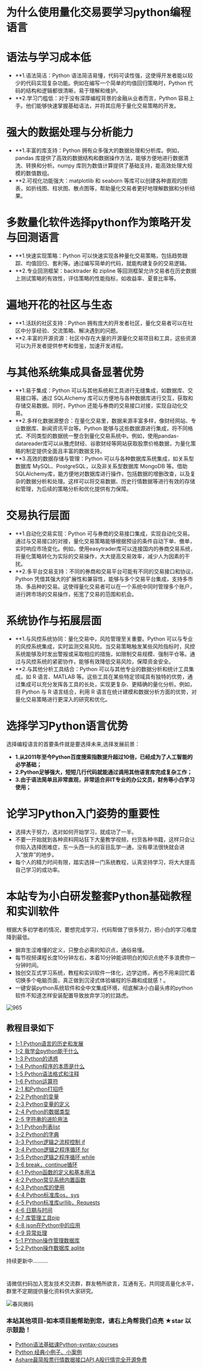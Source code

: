 # 为什么使用量化交易要学习python编程语言

# 语法与学习成本低
- **1.语法简洁：Python 语法简洁易懂，代码可读性强，这使得开发者能以较少的代码实现复杂功能。例如在编写一个简单的均值回归策略时，Python 代码的结构和逻辑都很清晰，易于理解和维护。
- **2.学习门槛低：对于没有深厚编程背景的金融从业者而言，Python 容易上手。他们能够快速掌握基础语法，并将其应用于量化交易策略的开发。

# 强大的数据处理与分析能力
- **1.丰富的库支持：Python 拥有众多强大的数据处理和分析库。例如，pandas 库提供了高效的数据结构和数据操作方法，能够方便地进行数据清洗、转换和分析。numpy 库则为数值计算提供了基础支持，能高效处理大规模的数值数组。
- **2.可视化功能强大：matplotlib 和 seaborn 等库可以创建各种直观的图表，如折线图、柱状图、散点图等，帮助量化交易者更好地理解数据和分析结果。

# 多数量化软件选择python作为策略开发与回测语言
- **1.快速实现策略：Python 可以快速实现各种量化交易策略，包括趋势跟踪、均值回归、套利等。通过编写简单的代码，就能构建复杂的交易逻辑。
- **2.专业回测框架：backtrader 和 zipline 等回测框架允许交易者在历史数据上测试策略的有效性，评估策略的性能指标，如收益率、夏普比率等。

# 遍地开花的社区与生态
- **1.活跃的社区支持：Python 拥有庞大的开发者社区，量化交易者可以在社区中分享经验、交流策略、解决遇到的问题。
- **2.丰富的开源资源：社区中存在大量的开源量化交易项目和工具，这些资源可以为开发者提供参考和借鉴，加速开发进程。

# 与其他系统集成具备显著优势
- **1.易于集成：Python 可以与其他系统和工具进行无缝集成，如数据库、交易接口等。通过 SQLAlchemy 库可以方便地与各种数据库进行交互，获取和存储交易数据。同时，Python 还能与券商的交易接口对接，实现自动化交易。
- **2.多样化数据源整合：在量化交易里，数据来源丰富多样，像财经网站、专业数据库、新闻资讯平台等。Python 能够与这些数据源进行集成，将不同格式、不同类型的数据统一整合到量化交易系统中。例如，使用pandas-datareader库可以从雅虎财经、谷歌财经等网站获取股票价格数据，为量化策略的制定提供全面且丰富的数据支持。
- **3.高效的数据存储与管理：Python 可以与各种数据库系统集成，如关系型数据库 MySQL、PostgreSQL，以及非关系型数据库 MongoDB 等。借助SQLAlchemy库，能方便地对数据库进行操作，包括数据的增删改查，以及复杂的数据分析和处理。这样可以将交易数据、历史行情数据等进行有效的存储和管理，为后续的策略分析和优化提供有力保障。

# 交易执行层面
- **1.自动化交易实现：Python 可与券商的交易接口集成，实现自动化交易。通过与交易接口的对接，量化交易策略能够根据预设的条件自动下单、撤单，实时响应市场变化。例如，使用easytrader库可以连接国内的券商交易系统，将量化策略转化为实际的交易操作，大大提高交易效率，减少人为因素的干扰。
- **2.多平台交易支持：不同的券商和交易平台可能有不同的交易接口和协议，Python 凭借其强大的扩展性和兼容性，能够与多个交易平台集成，支持多市场、多品种的交易。这使得量化交易者可以在一个系统中同时管理多个账户，进行跨市场的交易操作，拓宽了交易的范围和机会。

# 系统协作与拓展层面
- **1.与风控系统协同：量化交易中，风险管理至关重要。Python 可以与专业的风控系统集成，实时监测交易风险。当交易策略触发某些风险指标时，风控系统能够及时发出警报或采取相应的措施，如限制交易规模、强制平仓等。通过与风控系统的紧密协作，能够有效降低交易风险，保障资金安全。
- **2.与其他分析工具结合：Python 可以与其他专业的数据分析和统计工具集成，如 R 语言、MATLAB 等。这些工具在某些特定领域具有独特的优势，通过集成可以充分发挥各工具的长处，实现更复杂、更精确的量化分析。例如，将 Python 与 R 语言结合，利用 R 语言在统计建模和数据分析方面的优势，对量化交易策略进行更深入的研究和优化。

# 选择学习Python语言优势
选择编程语言的首要条件就是要选择未来,选择发展前景：
- **1.从2011年至今Python百度搜索指数提升超过10倍，已经成为了人工智能的必学基础；**
- **2.Python足够强大，短短几行代码就能通过调用其他语言库完成复杂工作；**
- **3.由于语法简单且非常直观，非常适合非IT专业的办公文员，财务等小白学习使用；**

# 论学习Python入门姿势的重要性
- 选择大于努力，选对如何开始学习，就成功了一半。
- 不要一开始就到各种资料网站狂下大量教学视频，扫货各种书籍，这样只会让你陷入选择困难症，东一头西一头的盲目乱学一通，没有章法很快就会进入“放弃”的地步。
- 每个人的精力时间有限，踏实选择一门系统教程，认真坚持学习，将大大提高自己学习的成功率。

# 本站专为小白研发整套Python基础教程和实训软件
根据大多初学者的情况，要想完成学习，代码帮做了很多努力，把小白的学习难度降到最低。
- 摒弃生涩难懂的定义，只整合必需的知识点，通俗易懂。
- 每节视频课程长度10分钟左右，本着10分钟能讲明白的知识点绝不多浪费你一分钟时间。
- 独创交互式学习系统，教程和实训软件一体化，边学边练，再也不用来回忙着切换多个电脑页面，真正做到沉浸式体验编程的乐趣和成就感！。
- 一键安装python系统软件和全中文集成环境，彻底解决小白最头疼的python软件不知道怎样安装配置导致放弃学习的拦路虎。

![965](https://user-images.githubusercontent.com/103555341/163788209-479de33e-31ca-4595-b962-923c5d72a37e.jpg)


## 教程目录如下
- [1-1 Python语言的历史和发展](https://github.com/CodeBang06/Pythoncoder/blob/main/kc/kc11.md)
- [1-2 我学会python能干什么](https://github.com/CodeBang06/Pythoncoder/blob/main/kc/kc12.md)
- [1-3 Python的诱惑](https://github.com/CodeBang06/Pythoncoder/blob/main/kc/kc13.md)
- [1-4 Python程序的本质是什么](https://github.com/CodeBang06/Pythoncoder/blob/main/kc/kc14.md)
- [1-5 Python语法格式和注释](https://github.com/CodeBang06/Pythoncoder/blob/main/kc/kc15.md)
- [1-6 Python运算符](https://github.com/CodeBang06/Pythoncoder/blob/main/kc/kc16.md)
- [2-1 和Python打招呼](https://github.com/CodeBang06/Pythoncoder/blob/main/kc/kc21.md)
- [2-2 Python的变量](https://github.com/CodeBang06/Pythoncoder/blob/main/kc/kc22.md)
- [2-3 Python变量的定义](https://github.com/CodeBang06/Pythoncoder/blob/main/kc/kc23.md)
- [2-4 Python的数据类型](https://github.com/CodeBang06/Pythoncoder/blob/main/kc/kc24.md)
- [2-5 字符串的进阶用法](https://github.com/CodeBang06/Pythoncoder/blob/main/kc/kc25.md)
- [3-1 Python列表list](https://github.com/CodeBang06/Pythoncoder/blob/main/kc/kc31.md)
- [3-2 Python的字典](https://github.com/CodeBang06/Pythoncoder/blob/main/kc/kc32.md)
- [3-3 Python逻辑之流程控制 if](https://github.com/CodeBang06/Pythoncoder/blob/main/kc/kc33.md)
- [3-4 Python逻辑之程序循环 for](https://github.com/CodeBang06/Pythoncoder/blob/main/kc/kc34.md)
- [3-5 Python逻辑之程序循环 while](https://github.com/CodeBang06/Pythoncoder/blob/main/kc/kc35.md)
- [3-6 break，continue循环](https://github.com/CodeBang06/Pythoncoder/blob/main/kc/kc36.md)
- [4-1 Python函数的定义和基本用法](https://github.com/CodeBang06/Pythoncoder/blob/main/kc/kc41.md)
- [4-2 Python常见系统内置函数](https://github.com/CodeBang06/Pythoncoder/blob/main/kc/kc42.md)
- [4-3 Python库的使用](https://github.com/CodeBang06/Pythoncoder/blob/main/kc/kc43.md)
- [4-4 Python标准库os，sys](https://github.com/CodeBang06/Pythoncoder/blob/main/kc/kc44.md)
- [4-5 Python标准库urllib，Requests](https://github.com/CodeBang06/Pythoncoder/blob/main/kc/kc45.md)
- [4-6 日期与时间](https://github.com/CodeBang06/Pythoncoder/blob/main/kc/kc46.md)
- [4-7 库管理工具pip](https://github.com/CodeBang06/Pythoncoder/blob/main/kc/kc47.md)
- [4-8 json在Python中的应用](https://github.com/CodeBang06/Pythoncoder/blob/main/kc/kc48.md)
- [4-9 异常处理](https://github.com/CodeBang06/Pythoncoder/blob/main/kc/kc49.md)
- [5-1 PYthon操作管理数据库](https://github.com/CodeBang06/Pythoncoder/blob/main/kc/kc51.md)
- [5-2 Python操作数据库 aqlite](https://github.com/CodeBang06/Pythoncoder/blob/main/kc/kc52.md)

持续更新中..........
#

请微信扫码加入宽友技术交流群，群友畅所欲言，互通有无，共同提高量化水平，群里不定期提供量化资料供大家研究。

![春风微码](https://github.com/user-attachments/assets/506f5a70-8b29-4065-9e67-a65ccc4221b2)

### 本站其他项目-如本项目能帮助到您，请右上角帮我们点亮 ★star 以示鼓励！
- [Python语法基础课Python-syntax-courses](https://github.com/CodeBang06/Python-syntax-courses)
- [Python 经典小例子、小案例](https://github.com/CodeBang06/python-examples)
- [Ashare最简股票行情数据接口API,A股行情完全开源免费](https://github.com/CodeBang06/Ashare)
